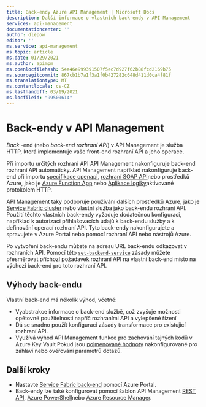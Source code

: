 ```yaml
---
title: Back-endy Azure API Management | Microsoft Docs
description: Další informace o vlastních back-endy v API Management
services: api-management
documentationcenter: ''
author: dlepow
editor: ''
ms.service: api-management
ms.topic: article
ms.date: 01/29/2021
ms.author: apimpm
ms.openlocfilehash: 54a46e999391507f5ec7d927f62b88fcd2169b75
ms.sourcegitcommit: 867cb1b7a1f3a1f0b427282c648d411d0ca4f81f
ms.translationtype: MT
ms.contentlocale: cs-CZ
ms.lasthandoff: 03/19/2021
ms.locfileid: "99500614"
---
```

# <a name="backends-in-api-management"></a>Back-endy v API Management

*Back* -end (nebo *back-end rozhraní API*) v API Management je služba HTTP, která implementuje vaše front-end rozhraní API a jeho operace.

Při importu určitých rozhraní API API Management nakonfiguruje back-end rozhraní API automaticky. API Management například nakonfiguruje back-end při importu [specifikace openapi](import-api-from-oas.md), [rozhraní SOAP API](import-soap-api.md)nebo prostředků Azure, jako je [Azure Function App](import-function-app-as-api.md) nebo [Aplikace logiky](import-logic-app-as-api.md)aktivované protokolem HTTP.

API Management taky podporuje používání dalších prostředků Azure, jako je [Service Fabric cluster](how-to-configure-service-fabric-backend.md) nebo vlastní služba jako back-endu rozhraní API. Použití těchto vlastních back-endy vyžaduje dodatečnou konfiguraci, například k autorizaci přihlašovacích údajů k back-endu služby a k definování operací rozhraní API. Tyto back-endy nakonfigurujete a spravujete v Azure Portal nebo pomocí rozhraní API nebo nástrojů Azure.

Po vytvoření back-endu můžete na adresu URL back-endu odkazovat v rozhraních API. Pomocí této [`set-backend-service`](api-management-transformation-policies.md#SetBackendService) zásady můžete přesměrovat příchozí požadavek rozhraní API na vlastní back-end místo na výchozí back-end pro toto rozhraní API.

## <a name="benefits-of-backends"></a>Výhody back-endu

Vlastní back-end má několik výhod, včetně:

* Vyabstrakce informace o back-end službě, což zvyšuje možnosti opětovné použitelnosti napříč rozhraními API a vylepšené řízení  
* Dá se snadno použít konfigurací zásady transformace pro existující rozhraní API.
* Využívá výhod API Management funkce pro zachování tajných kódů v Azure Key Vault Pokud jsou [pojmenované hodnoty](api-management-howto-properties.md) nakonfigurované pro záhlaví nebo ověřování parametrů dotazů.

## <a name="next-steps"></a>Další kroky

* Nastavte [Service Fabric back-end](how-to-configure-service-fabric-backend.md) pomocí Azure Portal.
* Back-endy lze také konfigurovat pomocí šablon API Management [REST API](/rest/api/apimanagement), [Azure PowerShell](/powershell/module/az.apimanagement/new-azapimanagementbackend)nebo [Azure Resource Manager](../service-fabric/service-fabric-tutorial-deploy-api-management.md).


